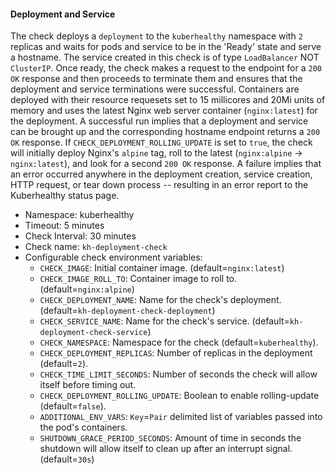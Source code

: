 #### Deployment and Service

The check deploys a `deployment` to the `kuberhealthy` namespace with `2` replicas and waits for pods and service to be in the 'Ready' state and serve a hostname. The service created in this check is of type `LoadBalancer` NOT `ClusterIP`. Once ready, the check makes a request to the endpoint for a `200 OK` response and then proceeds to terminate them and ensures that the deployment and service terminations were successful. Containers are deployed with their resource requesets set to 15 millicores and 20Mi units of memory and uses the latest Nginx web server container (`nginx:latest`) for the deployment. A successful run implies that a deployment and service can be brought up and the corresponding hostname endpoint returns a `200 OK` response. If `CHECK_DEPLOYMENT_ROLLING_UPDATE` is set to `true`, the check will initially deploy Nginx's `alpine` tag, roll to the latest (`nginx:alpine` -> `nginx:latest`), and look for a second `200 OK` response. A failure implies that an error occurred anywhere in the deployment creation, service creation, HTTP request, or tear down process -- resulting in an error report to the Kuberhealthy status page.

- Namespace: kuberhealthy
- Timeout: 5 minutes
- Check Interval: 30 minutes
- Check name: `kh-deployment-check`
- Configurable check environment variables:
  - `CHECK_IMAGE`: Initial container image. (default=`nginx:latest`)
  - `CHECK_IMAGE_ROLL_TO`: Container image to roll to. (default=`nginx:alpine`)
  - `CHECK_DEPLOYMENT_NAME`: Name for the check's deployment. (default=`kh-deployment-check-deployment`)
  - `CHECK_SERVICE_NAME`: Name for the check's service. (default=`kh-deployment-check-service`)
  - `CHECK_NAMESPACE`: Namespace for the check (default=`kuberhealthy`).
  - `CHECK_DEPLOYMENT_REPLICAS`: Number of replicas in the deployment (default=`2`).
  - `CHECK_TIME_LIMIT_SECONDS`: Number of seconds the check will allow itself before timing out.
  - `CHECK_DEPLOYMENT_ROLLING_UPDATE`: Boolean to enable rolling-update (default=`false`).
  - `ADDITIONAL_ENV_VARS`: `Key`=`Pair` delimited list of variables passed into the pod's containers.
  - `SHUTDOWN_GRACE_PERIOD_SECONDS`: Amount of time in seconds the shutdown will allow itself to clean up after an interrupt signal. (default=`30s`)

